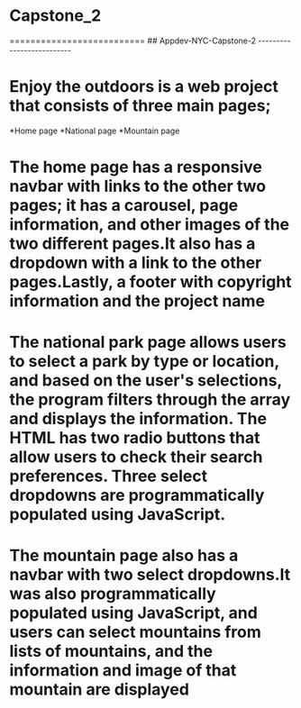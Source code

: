 # Capstone_2


========================== ## Appdev-NYC-Capstone-2 -------------------------- 
# Enjoy the outdoors is a web project that consists of three main pages;
*Home page
*National page
*Mountain page

# The home page has a responsive navbar with links to the other two pages; it has a carousel, page information, and other images of the two different pages.It also has a dropdown with a link to the other pages.Lastly, a footer with copyright information and the project name 

# The national park page allows users to select a park by type or location, and based on the user's selections, the program filters through the array and displays the information. The HTML has two radio buttons that allow users to check their search preferences. Three select dropdowns are programmatically populated using JavaScript.

# The mountain page also has a navbar with two select dropdowns.It was also programmatically populated using JavaScript, and users can select mountains from lists of mountains, and the information and image of that mountain are displayed

